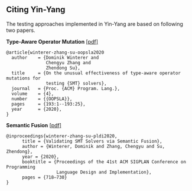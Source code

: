 Citing Yin-Yang
--------------

The testing approaches implemented in Yin-Yang are based on following two papers.

**Type-Aware Operator Mutation** [[pdf]](https://dl.acm.org/doi/abs/10.1145/3428261)

```
@article{winterer-zhang-su-oopsla2020
  author    = {Dominik Winterer and
               Chengyu Zhang and
               Zhendong Su},
  title     = {On the unusual effectiveness of type-aware operator mutations for
               testing {SMT} solvers},
  journal   = {Proc. {ACM} Program. Lang.},
  volume    = {4},
  number    = {{OOPSLA}},
  pages     = {193:1--193:25},
  year      = {2020},
}

```

**Semantic Fusion** [[pdf]](https://dl.acm.org/doi/abs/10.1145/3385412.3385985)
```
@inproceedings{winterer-zhang-su-pldi2020,
      title = {Validating SMT Solvers via Semantic Fusion},
      author = {Winterer, Dominik and Zhang, Chengyu and Su, Zhendong},
      year = {2020},
      booktitle = {Proceedings of the 41st ACM SIGPLAN Conference on Programming 
                   Language Design and Implementation},
      pages = {718–730}
}
```

